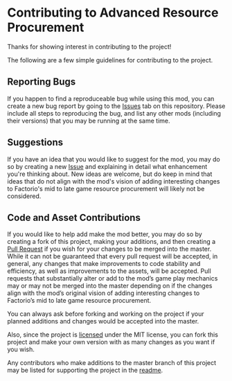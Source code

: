 # Contributing to Advanced Resource Procurement

Thanks for showing interest in contributing to the project!

The following are a few simple guidelines for contributing to the project.

## Reporting Bugs

If you happen to find a reproduceable bug while using this mod, you can create a new bug report by going to the [Issues](https://github.com/MatokHunt/Advanced-Resource-Procurement/issues) tab on this repository. Please include all steps to reproducing the bug, and list any other mods (including their versions) that you may be running at the same time.

## Suggestions

If you have an idea that you would like to suggest for the mod, you may do so by creating a new [Issue](https://github.com/MatokHunt/Advanced-Resource-Procurement/issues) and explaining in detail what enhancement you're thinking about. New ideas are welcome, but do keep in mind that ideas that do not align with the mod's vision of adding interesting changes to Factorio's mid to late game resource procurement will likely not be considered.

## Code and Asset Contributions

If you would like to help add make the mod better, you may do so by creating a fork of this project, making your additions, and then creating a [Pull Request](https://github.com/MatokHunt/Advanced-Resource-Procurement/pulls) if you wish for your changes to be merged into the master. While it can not be guaranteed that every pull request will be accepted, in general, any changes that make improvements to code stability and efficiency, as well as improvements to the assets, will be accepted. Pull requests that substantially alter or add to the mod’s game play mechanics may or may not be merged into the master depending on if the changes align with the mod’s original vision of adding interesting changes to Factorio’s mid to late game resource procurement.

You can always ask before forking and working on the project if your planned additions and changes would be accepted into the master.

Also, since the project is [licensed](LICENSE.md) under the MIT license, you can fork this project and make your own version with as many changes as you want if you wish.

Any contributors who make additions to the master branch of this project may be listed for supporting the project in the [readme](README.md).
